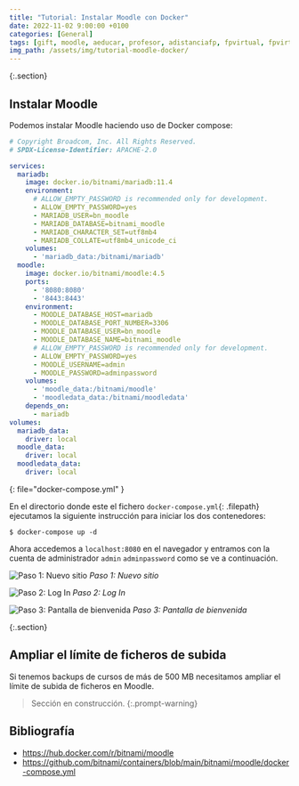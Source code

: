 ```yaml
---
title: "Tutorial: Instalar Moodle con Docker"
date: 2022-11-02 9:00:00 +0100
categories: [General]
tags: [gift, moodle, aeducar, profesor, adistanciafp, fpvirtual, fpvirtualaragon, adistanciafparagon]
img_path: /assets/img/tutorial-moodle-docker/
---
```


{:.section}
## Instalar Moodle

Podemos instalar Moodle haciendo uso de Docker compose:

```yaml
# Copyright Broadcom, Inc. All Rights Reserved.
# SPDX-License-Identifier: APACHE-2.0

services:
  mariadb:
    image: docker.io/bitnami/mariadb:11.4
    environment:
      # ALLOW_EMPTY_PASSWORD is recommended only for development.
      - ALLOW_EMPTY_PASSWORD=yes
      - MARIADB_USER=bn_moodle
      - MARIADB_DATABASE=bitnami_moodle
      - MARIADB_CHARACTER_SET=utf8mb4
      - MARIADB_COLLATE=utf8mb4_unicode_ci
    volumes:
      - 'mariadb_data:/bitnami/mariadb'
  moodle:
    image: docker.io/bitnami/moodle:4.5
    ports:
      - '8080:8080'
      - '8443:8443'
    environment:
      - MOODLE_DATABASE_HOST=mariadb
      - MOODLE_DATABASE_PORT_NUMBER=3306
      - MOODLE_DATABASE_USER=bn_moodle
      - MOODLE_DATABASE_NAME=bitnami_moodle
      # ALLOW_EMPTY_PASSWORD is recommended only for development.
      - ALLOW_EMPTY_PASSWORD=yes
      - MOODLE_USERNAME=admin
      - MOODLE_PASSWORD=adminpassword
    volumes:
      - 'moodle_data:/bitnami/moodle'
      - 'moodledata_data:/bitnami/moodledata'
    depends_on:
      - mariadb
volumes:
  mariadb_data:
    driver: local
  moodle_data:
    driver: local
  moodledata_data:
    driver: local
```
{: file="docker-compose.yml" }

En el directorio donde este el fichero `docker-compose.yml`{: .filepath} ejecutamos la siguiente instrucción para iniciar los dos contenedores:

```console
$ docker-compose up -d
```

Ahora accedemos a `localhost:8080` en el navegador y entramos con la cuenta de administrador `admin` `adminpassword` como se ve a continuación.

![Paso 1: Nuevo sitio](newSite.png)
_Paso 1: Nuevo sitio_

![Paso 2: Log In](logIn.png)
_Paso 2: Log In_

![Paso 3: Pantalla de bienvenida](hiAdmin.png)
_Paso 3: Pantalla de bienvenida_

{:.section}
## Ampliar el límite de ficheros de subida

Si tenemos backups de cursos de más de 500 MB necesitamos ampliar el límite de subida de ficheros en Moodle.

> Sección en construcción.
{:.prompt-warning}

## Bibliografía

- <https://hub.docker.com/r/bitnami/moodle>
- <https://github.com/bitnami/containers/blob/main/bitnami/moodle/docker-compose.yml>
